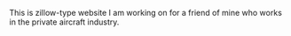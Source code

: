 This is zillow-type website I am working on for a friend of mine who works in the private aircraft industry.
